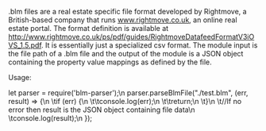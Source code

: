 .blm files are a real estate specific file format developed by Rightmove, a British-based company that runs
www.rightmove.co.uk, an online real estate portal. The format definition is available at
http://www.rightmove.co.uk/ps/pdf/guides/RightmoveDatafeedFormatV3iOVS_1.5.pdf. It is essentially just a specialized
csv format. The module input is the file path of a .blm file and the output of the module is a JSON object containing
the property value mappings as defined by the file.

Usage:

let parser = require('blm-parser');\n
parser.parseBlmFile("./test.blm", (err, result) => {\n
    \tif (err) {\n
        \t\tconsole.log(err);\n
        \t\treturn;\n
    \t}\n
    \t//If no error then result is the JSON object containing file data\n
    \tconsole.log(result);\n
});

